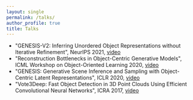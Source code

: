 ```yaml
---
layout: single
permalink: /talks/
author_profile: true
title: Talks
---
```


- "GENESIS-V2: Inferring Unordered Object Representations without Iterative Refinement", NeurIPS 2021,
[video](https://neurips.cc/virtual/2021/poster/26238)
- "Reconstruction Bottlenecks in Object-Centric Generative Models", ICML Workshop on Object-Oriented Learning 2020,
[video](https://www.youtube.com/watch?v=osqhwIjNbxI)
- "GENESIS: Generative Scene Inference and Sampling with Object-Centric Latent Representations", ICLR 2020,
[video](https://iclr.cc/virtual_2020/poster_BkxfaTVFwH.html)
- "Vote3Deep: Fast Object Detection in 3D Point Clouds Using Efficient Convolutional Neural Networks", ICRA 2017,
[video](https://www.youtube.com/watch?v=WUOSmAfeXIw)
